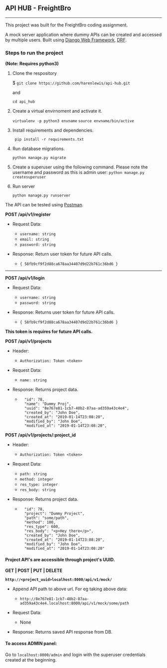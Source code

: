 ## API HUB - FreightBro
-----

This project was built for the FreightBro coding assignment.

A mock server application where dummy APIs can be created and
accessed by multiple users. Built using [Django Web Framework](https://www.djangoproject.com/ "Django"),  [DRF](https://www.django-rest-framework.org/ "Django Rest Framework").

### Steps to run the project
 **(Note: Requires python3)**

 1. Clone the respository
    
    $ `git clone https://github.com/harenlewis/api-hub.git`

    and 
    
       `cd api_hub`
 
 2. Create a virtual envirnoment and activate it.
 
       `virtualenv -p python3 envname`
        `source envname/bin/active`

 3. Install requirements and dependencies.
    
       ` pip install -r requirements.txt`  

 4. Run database migrations.

       `python manage.py migrate`  

4. Create a superuser using the following command. Please note the username and password as this is admin user: 
       `python manage.py createsuperuser`

 5. Run server

       `python manage.py runserver`

The API can be tested using [Postman](https://www.getpostman.com/ "Postman").


**POST /api/v1/register**
- Request Data:
    - `username: string`
    - `email: string`
    - `password: string`

- Response: Return user token for future API calls.
    - `{ 58fb9cf9f2d88ca678aa34407d9d22b761c36bd6 }`
-----
**POST /api/v1/login**
- Request Data:
    - `username: string`
    - `password: string`


- Response: Returns user token for future API calls.
    - `{ 58fb9cf9f2d88ca678aa34407d9d22b761c36bd6 }`

**This token is requires for future API calls.**

**POST /api/v1/projects**

- Header:
    -   `Authorization: Token <token>`

- Request Data:
    - `name: string`

- Response: Returns project data.
    - ```
        "id": 78,
        "name": "Dummy Proj",
        "uuid": "8e767e81-1cb7-40b2-87aa-ad359a43c4e4",
        "created_by": "John Doe",
        "created_at": "2019-01-14T23:08:20",
        "modified_by": "John Doe",
        "modified_at": "2019-01-14T23:08:20",
        ```

**POST /api/v1/projects/:project_id**

- Header:
    -   `Authorization: Token <token>`

- Request Data:
    - `path: string`
    - `method: integer`
    - `res_type: integer`
    - `res_body: string`

- Response: Returns project data.
    - ```
        "id": 78,
        "project": "Dummy Project",
        "path": "some/path",
        "method": 100,
        "res_type": 600,
        "res_body": "<p>Hey there</p>",
        "created_by": "John Doe",
        "created_at": "2019-01-14T23:08:20",
        "modified_by": "John Doe",
        "modified_at": "2019-01-14T23:08:20"
        ```
#### Project API's are accessible through project's UUID.
**GET | POST | PUT | DELETE**

**`http://<project_uuid>localhost:8000/api/v1/mock/`**

- Append API path to above url. For eg taking above data:
    -   `http://8e767e81-1cb7-40b2-87aa-ad359a43c4e4.localhost:8000/api/v1/mock/some/path`       

- Request Data:
    - None
- Response: Returns saved API response from DB.

#### To access ADMIN panel:

Go to `localhost:8000/admin` and login with the superuser credentials created at the beginning.

